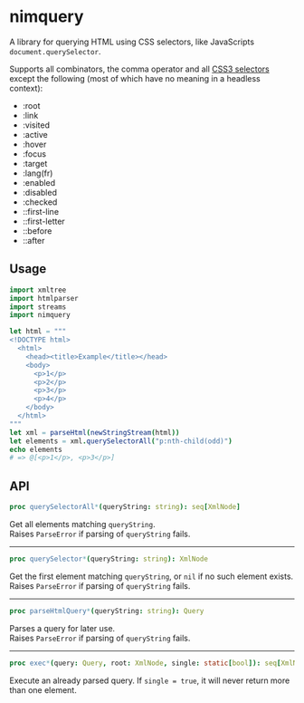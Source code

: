 # nimquery
A library for querying HTML using CSS selectors, like JavaScripts `document.querySelector`.

Supports all combinators, the comma operator and all [CSS3 selectors](https://www.w3.org/TR/css3-selectors) except the following (most of which have no meaning in a headless context):
- :root
- :link
- :visited
- :active
- :hover
- :focus
- :target
- :lang(fr)
- :enabled
- :disabled
- :checked
- ::first-line 
- ::first-letter
- ::before
- ::after 

## Usage
```nim
import xmltree
import htmlparser
import streams
import nimquery

let html = """
<!DOCTYPE html>
  <html>
    <head><title>Example</title></head>
    <body>
      <p>1</p>
      <p>2</p>
      <p>3</p>
      <p>4</p>
    </body>
  </html>
"""
let xml = parseHtml(newStringStream(html))
let elements = xml.querySelectorAll("p:nth-child(odd)")
echo elements
# => @[<p>1</p>, <p>3</p>]
```

## API

```nim
proc querySelectorAll*(queryString: string): seq[XmlNode]
```
Get all elements matching `queryString`.  
Raises `ParseError` if parsing of `queryString` fails.

- - -

```nim
proc querySelector*(queryString: string): XmlNode
```
Get the first element matching `queryString`, or `nil` if no such element exists.  
Raises `ParseError` if parsing of `queryString` fails.

- - -

```nim
proc parseHtmlQuery*(queryString: string): Query
```
Parses a query for later use.  
Raises `ParseError` if parsing of `queryString` fails.

- - -

```nim
proc exec*(query: Query, root: XmlNode, single: static[bool]): seq[XmlNode]
```
Execute an already parsed query. If `single = true`, it will never return more than one element.


